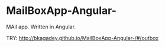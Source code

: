 # MailBoxApp-Angular-

MAil app. Written in Angular.

TRY: http://bkagadey.github.io/MailBoxApp-Angular-/#/outbox
